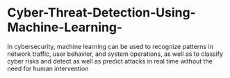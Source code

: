 # Cyber-Threat-Detection-Using-Machine-Learning-
In cybersecurity, machine learning can be used to recognize patterns in network traffic, user behavior, and system operations, as well as to classify cyber risks and detect as well as predict attacks in real time without the need for human intervention
